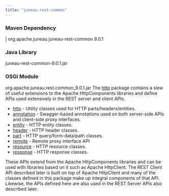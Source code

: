 ```yaml
---
title: "juneau-rest-common"
---
```


### Maven Dependency

|		org.apache.juneau
juneau-rest-common
9.0.1
### Java Library

juneau-rest-common-9.0.1.jar
### OSGi Module

org.apache.juneau.rest.common_9.0.1.jar
The [http](../apidocs/org/apache/juneau/http.html) package contains a slew of useful extensions to the Apache HttpComponents libraries
and define APIs used extensively in the REST server and client APIs.
- [http](../apidocs/org/apache/juneau/http.html) - Utility classes used for HTTP parts/headers/entities.
- [annotation](../apidocs/org/apache/juneau/http/annotation.html) - Swagger-based annotations used on both server-side APIs and client-side proxy interfaces.
- [entity](../apidocs/org/apache/juneau/http/entity.html) - HTTP entity classes.
- [header](../apidocs/org/apache/juneau/http/header.html) - HTTP header classes.
- [part](../apidocs/org/apache/juneau/http/part.html) - HTTP query/form-data/path classes.
- [remote](../apidocs/org/apache/juneau/http/remote.html) - Remote proxy interface API
- [resource](../apidocs/org/apache/juneau/http/resource.html) - HTTP resource classes.
- [response](../apidocs/org/apache/juneau/http/response.html) - HTTP response classes.

These APIs extend from the Apache HttpComponents libraries and can be used with libraries based on it such
as Apache HttpClient.  The REST Client API described later is built on top of Apache HttpClient and many
of the classes defined in this package make up integral components of that API.  Likewise, the APIs
defined here are also used in the REST Server APIs also described later.
